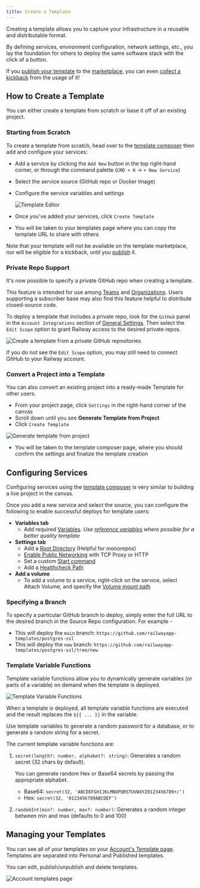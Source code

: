 ```yaml
---
title: Create a Template
---
```


Creating a template allows you to capture your infrastructure in a reusable and distributable format.  

By defining services, environment configuration, network settings, etc., you lay the foundation for others to deploy the same software stack with the click of a button.

If you [publish your template](/guides/publish-and-share) to the <a href="https://railway.app/templates" target="_blank">marketplace</a>, you can even <a href="https://railway.app/open-source-kickback" target="_blank">collect a kickback</a> from the usage of it!

## How to Create a Template

You can either create a template from scratch or base it off of an existing project.

### Starting from Scratch

To create a template from scratch, head over to the <a href="https://railway.app/compose" target="_blank">template composer</a> then add and configure your services:

- Add a service by clicking the `Add New` button in the top right-hand corner, or through the command palette (`CMD + K` -> `+ New Service`)
- Select the service source (GitHub repo or Docker Image)
- Configure the service variables and settings

  <Image src="https://res.cloudinary.com/railway/image/upload/v1715724184/docs/templates-v2/composer_aix1x8.gif"
  alt="Template Editor"
  layout="intrinsic"
  width={900} height={1120} quality={80} />

- Once you've added your services, click `Create Template` 
- You will be taken to your templates page where you can copy the template URL to share with others

Note that your template will not be available on the template marketplace, nor will be eligible for a kickback, until you [publish](/guides/publish-and-share) it.


### Private Repo Support

It's now possible to specify a private GitHub repo when creating a template.

This feature is intended for use among [Teams](/reference/teams) and [Organizations](/reference/teams). Users supporting a subscriber base may also find this feature helpful to distribute closed-source code. 

To deploy a template that includes a private repo, look for the `GitHub` panel in the `Account Integrations` section of [General Settings](https://railway.app/account). Then select the `Edit Scope` option to grant Railway access to the desired private repos. 

<Image
src="https://res.cloudinary.com/railway/image/upload/v1721350229/docs/github-private-repo_m46wxu.png"
alt="Create a template from a private GitHub repositories"
layout="intrinsic"
width={1599}
height={899}
quality={80}
/>

If you do not see the `Edit Scope` option, you may still need to connect GitHub to your Railway account.

### Convert a Project into a Template

You can also convert an existing project into a ready-made Template for other users.

- From your project page, click `Settings` in the right-hand corner of the canvas
- Scroll down until you see **Generate Template from Project**
- Click `Create Template`

<Image
src="https://res.cloudinary.com/railway/image/upload/v1680277820/CleanShot_2023-03-31_at_19.47.55_2x_yvr9hb.png"
alt="Generate template from project"
layout="intrinsic"
width={1599}
height={899}
quality={80}
/>

- You will be taken to the template composer page, where you should confirm the settings and finalize the template creation

## Configuring Services

Configuring services using the <a href="https://railway.app/compose" target="_blank">template composer</a> is very similar to building a live project in the canvas.

Once you add a new service and select the source, you can configure the following to enable successful deploys for template users:

- **Variables tab**
  - Add required [Variables](/guides/variables).
    *Use [reference variables](/guides/variables#reference-variables) where possible for a better quality template*
- **Settings tab**
  - Add a [Root Directory](/guides/monorepo) (Helpful for monorepos)
  - [Enable Public Networking](/guides/public-networking) with TCP Proxy or HTTP
  - Set a custom [Start command](/guides/start-command)
  - Add a [Healthcheck Path](/guides/healthchecks-and-restarts#configure-healthcheck-endpoint)
- **Add a volume**
  - To add a volume to a service, right-click on the service, select Attach Volume, and specify the [Volume mount path](/guides/volumes)


### Specifying a Branch

To specify a particular GitHub branch to deploy, simply enter the full URL to the desired branch in the Source Repo configuration.  For example -

- This will deploy the `main` branch:  `https://github.com/railwayapp-templates/postgres-ssl`
- This will deploy the `new` branch:  `https://github.com/railwayapp-templates/postgres-ssl/tree/new`

### Template Variable Functions

Template variable functions allow you to dynamically generate variables (or parts of a variable) on demand when the template is deployed.

<Image src="https://res.cloudinary.com/railway/image/upload/v1690581532/docs/screenshot-2023-07-28-15.31.42_tjgp1e.png"
alt="Template Variable Functions"
layout="intrinsic"
width={624} height={497} quality={100} />

When a template is deployed, all template variable functions are executed and the result replaces the `${{ ... }}` in the variable.

Use template variables to generate a random password for a database, or to generate a random string for a secret.

The current template variable functions are:

1. `secret(length?: number, alphabet?: string)`: Generates a random secret (32 chars by default).  

    You can generate random Hex or Base64 secrets by passing the appropriate alphabet.

    - Base64: `secret(32, 'ABCDEFGHIJKLMNOPQRSTUVWXYZ0123456789+/')`
    - Hex: `secret(32, '0123456789ABCDEF')`

2. `randomInt(min?: number, max?: number)`: Generates a random integer between min and max (defaults to 0 and 100)

## Managing your Templates

You can see all of your templates on your <a href="https://railway.app/account/templates" target="_blank">Account's Template page</a>. Templates are separated into Personal and Published templates.

You can edit, publish/unpublish and delete templates.

<Image src="https://res.cloudinary.com/railway/image/upload/v1680281548/CleanShot_2023-03-31_at_20.51.43_2x_j8a83x.png"
 alt="Account templates page"
 layout="intrinsic"
 height={3080}
 width={3100}
 quality={80}
/>

